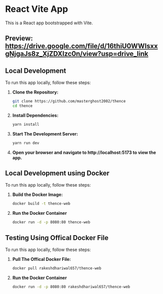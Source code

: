 # React Vite App

This is a React app bootstrapped with Vite.

## Preview: https://drive.google.com/file/d/16thiU0WWIsxxgNjgaJs8z_XjZDXlzc0n/view?usp=drive_link

## Local Development

To run this app locally, follow these steps:

1. **Clone the Repository:**
   ```bash
   git clone https://github.com/masterghost2002/thence
   cd thence
   ```
2. **Install Dependencies:**
   ```bash
   yarn install
   ```
3. **Start The Development Server:**
   ```bash
   yarn run dev
   ```
4. **Open your browser and navigate to http://localhost:5173 to view the app.**

## Local Development using Docker

To run this app locally, follow these steps:

1. **Build the Docker Image:**

   ```bash
   docker build -t thence-web

   ```

2. **Run the Docker Container**
   ```bash
   docker run -d -p 8080:80 thence-web
   ```

## Testing Using Offical Docker File

To run this app locally, follow these steps:

1. **Pull The Offical Docker File:**

   ```bash
   docker pull rakeshdhariwal657/thence-web

   ```

2. **Run the Docker Container**
   ```bash
   docker run -d -p 8080:80 rakeshdhariwal657/thence-web
   ```
